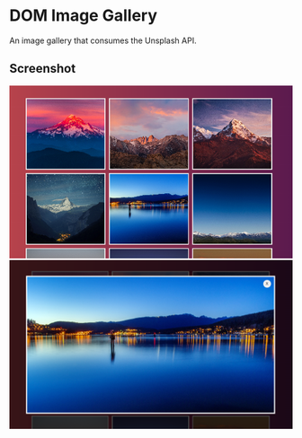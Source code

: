 # DOM Image Gallery
An image gallery that consumes the Unsplash API.

## Screenshot
![](./images/screenshot1.PNG)
![](./images/screenshot2.PNG)
